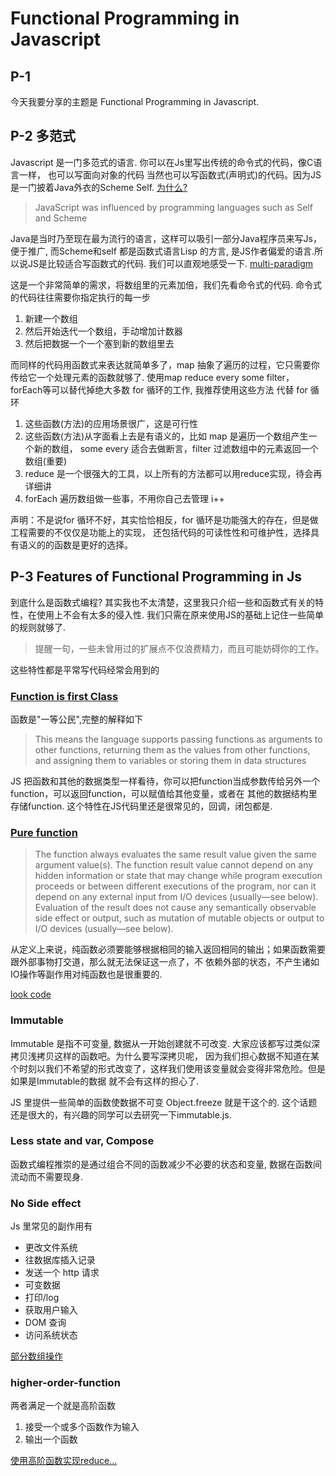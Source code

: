 # Functional Programming in Javascript

## P-1

今天我要分享的主题是 Functional Programming in Javascript.

## P-2 多范式

Javascript 是一门多范式的语言. 你可以在Js里写出传统的命令式的代码，像C语言一样， 也可以写面向对象的代码
当然也可以写函数式(声明式)的代码。因为JS是一门披着Java外衣的Scheme Self. [为什么?](https://en.wikipedia.org/wiki/JavaScript)

> JavaScript was influenced by programming languages such as Self and Scheme

Java是当时乃至现在最为流行的语言，这样可以吸引一部分Java程序员来写Js，便于推广, 而Scheme和self 都是函数式语言Lisp
的方言, 是JS作者偏爱的语言.所以说JS是比较适合写函数式的代码. 我们可以直观地感受一下. [multi-paradigm](./multi-paradigm.js)

这是一个非常简单的需求，将数组里的元素加倍，我们先看命令式的代码.
命令式的代码往往需要你指定执行的每一步

1. 新建一个数组
2. 然后开始迭代一个数组，手动增加计数器
3. 然后把数据一个一个塞到新的数组里去

而同样的代码用函数式来表达就简单多了，map 抽象了遍历的过程，它只需要你传给它一个处理元素的函数就够了.
使用map reduce every some filter，forEach等可以替代掉绝大多数 for 循环的工作, 我推荐使用这些方法
代替 for 循环

1. 这些函数(方法)的应用场景很广，这是可行性
2. 这些函数(方法)从字面看上去是有语义的，比如 map 是遍历一个数组产生一个新的数组，
some every 适合去做断言，filter 过滤数组中的元素返回一个数组(重要)
3. reduce 是一个很强大的工具，以上所有的方法都可以用reduce实现，待会再详细讲
3. forEach 遍历数组做一些事，不用你自己去管理 i++

声明：不是说for 循环不好，其实恰恰相反，for 循环是功能强大的存在，但是做工程需要的不仅仅是功能上的实现，
还包括代码的可读性性和可维护性，选择具有语义的的函数是更好的选择。

## P-3 Features of Functional Programming in Js

到底什么是函数式编程? 其实我也不太清楚，这里我只介绍一些和函数式有关的特性，在使用上不会有太多的侵入性.
我们只需在原来使用JS的基础上记住一些简单的规则就够了.

> 提醒一句，一些未曾用过的扩展点不仅浪费精力，而且可能妨碍你的工作。

这些特性都是平常写代码经常会用到的

### [Function is first Class](https://en.wikipedia.org/wiki/First-class_function)

函数是"一等公民",完整的解释如下

> This means the language supports passing functions as arguments to other functions, returning them as the values from other functions, and assigning them to variables or storing them in data structures

JS 把函数和其他的数据类型一样看待，你可以把function当成参数传给另外一个function，可以返回function，可以赋值给其他变量，或者在
其他的数据结构里存储function. 这个特性在JS代码里还是很常见的，回调，闭包都是.

### [Pure function](https://en.wikipedia.org/wiki/Pure_function)

>   The function always evaluates the same result value given the same argument value(s). The function result value cannot depend on any hidden information or state that may change while program execution proceeds or between different executions of the program, nor can it depend on any external input from I/O devices (usually—see below).
    Evaluation of the result does not cause any semantically observable side effect or output, such as mutation of mutable objects or output to I/O devices (usually—see below).

从定义上来说，纯函数必须要能够根据相同的输入返回相同的输出；如果函数需要跟外部事物打交道，那么就无法保证这一点了，不
依赖外部的状态，不产生诸如IO操作等副作用对纯函数也是很重要的.

[look code](./pure_function.js)

### Immutable

Immutable 是指不可变量, 数据从一开始创建就不可改变. 大家应该都写过类似深拷贝浅拷贝这样的函数吧。为什么要写深拷贝呢，
因为我们担心数据不知道在某个时刻以我们不希望的形式改变了，这样我们使用该变量就会变得非常危险。但是如果是Immutable的数据
就不会有这样的担心了.

JS 里提供一些简单的函数使数据不可变 Object.freeze 就是干这个的.
这个话题还是很大的，有兴趣的同学可以去研究一下immutable.js.

### Less state and var, Compose

函数式编程推崇的是通过组合不同的函数减少不必要的状态和变量, 数据在函数间流动而不需要现身.

### No Side effect

Js 里常见的副作用有

- 更改文件系统
- 往数据库插入记录
- 发送一个 http 请求
- 可变数据
- 打印/log
- 获取用户输入
- DOM 查询
- 访问系统状态

[部分数组操作](./array.js)

### higher-order-function

两者满足一个就是高阶函数
1. 接受一个或多个函数作为输入
2. 输出一个函数

[使用高阶函数实现reduce...](./high-order.js)
